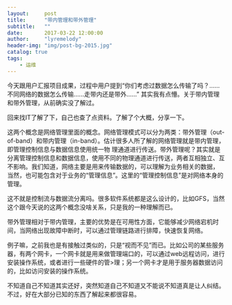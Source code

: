 ```yaml
---
layout:     post
title:      "带内管理和带外管理"
subtitle:   ""
date:       2017-03-22 12:00:00
author:     "lyremelody"
header-img: "img/post-bg-2015.jpg"
catalog: true
tags:
    - 运维
---
```



今天跟用户汇报项目成果，过程中用户提到“你们考虑过数据怎么传输了吗？......不同网络的数据怎么传输…...走带内还是带外......” 其实我有点懵。关于带内管理和带外管理，从前确实没了解过。

回来找IT了解了下，自己也查了点资料。了解了个大概，分享一下。

这两个概念是网络管理里面的概念。网络管理模式可以分为两类：带外管理（out-of-band）和带内管理（in-band）。估计很多人所了解的网络管理就是带内管理，即管理控制信息与数据信息使用统一物
理通道进行传送。带外管理呢？其实就是分离管理控制信息和数据信息，使用不同的物理通道进行传送，两者互相独立、互不影响。我们知道，网络主要是用来传输数据的，可以理解为业务相关的数据，
当然，也可能包含对于业务的“管理信息”。这里的“管理控制信息”是对网络本身的管理。

这不就是控制流与数据流分离吗。很多软件系统都是这么设计的，比如GFS，当然这个跟今天说的这两个概念没啥关系，只是我的一种理解而已。

带外管理相对于带内管理，主要的优势是在可用性方面，它能够减少网络宕机时间，当网络出现故障中断时，可以通过管理链路进行排障，快速恢复网络。

例子嘛，之前我也是有接触过类似的，只是“视而不见”而已。比如公司的某些服务器，有两个网卡，一个网卡就是用来做管理端口的，可以通过web远程访问，进行安装操作系统，或者进行一些硬件的管>理；另一个网卡才是用于服务器数据访问的，比如访问安装的操作系统。

不知道自己不知道其实还好，突然知道自己不知道又不能说不知道真是让人纠结。不过，好在大部分已知的东西了解起来都很容易。

